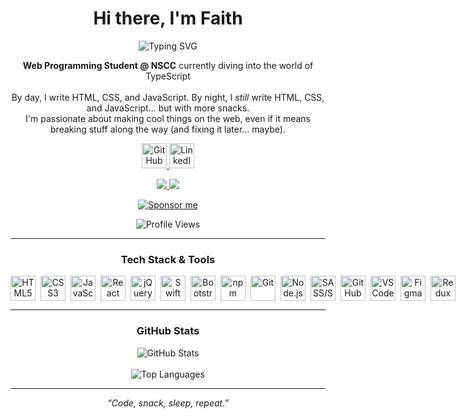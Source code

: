 <!-- Profile Header -->
<h1 align="center">Hi there, I'm Faith</h1>

<div align="center">
  <img src="https://readme-typing-svg.herokuapp.com?font=Fira+Code&pause=1000&color=FF69B4&center=true&vCenter=true&width=435&lines=Front-end+Developer;Open+Source+Enthusiast;Problem+Solver;Continuous+Learner" alt="Typing SVG" />
</div>

<p align="center">
  <b>Web Programming Student @ NSCC</b> currently diving into the world of TypeScript<br /><br /> 
  By day, I write HTML, CSS, and JavaScript. By night, I <i>still</i> write HTML, CSS, and JavaScript... but with more snacks.<br />
  I'm passionate about making cool things on the web, even if it means breaking stuff along the way (and fixing it later... maybe).
</p>

<!-- Social Links (Crisp SVG badges) -->
<p align="center">
  <a href="https://github.com/mersy-28">
    <img src="https://skillicons.dev/icons?i=github" alt="GitHub" width="40"/>
  </a>
  <a href="https://www.linkedin.com/in/emaan-hookey/">
    <img src="https://skillicons.dev/icons?i=linkedin" alt="LinkedIn" width="40"/>
  </a>
</p>

<!-- email -->
<p align="center">
  <a href="mailto:contact@emaan.dev">
    <img src="https://img.shields.io/badge/contact@emaan.dev-FF69B4?style=flat-square">
  </a>
  <a href="https://emaan.dev">
    <img src="https://img.shields.io/badge/my%20website-FF69B4?style=flat-square">
  </a>
</p>

<!-- Sponsor Button -->
<p align="center">
  <a href="https://github.com/sponsors/mersy-28">
    <img src="https://img.shields.io/badge/Sponsor%20me-%E2%9D%A4-FF69B4?style=for-the-badge" alt="Sponsor me"/>
  </a>
</p>

<!-- Visitor Badge -->
<p align="center">
  <img src="https://komarev.com/ghpvc/?username=mersy-28&color=FF69B4&style=flat-square&label=Profile+Views" alt="Profile Views"/>
</p>

---

<!-- Tech Badges (Crisp, modern Shields.io SVGs) -->
<h3 align="center">Tech Stack & Tools</h3>
<p align="center" style="display:flex; gap:8px;">
  <img src="https://cdn.jsdelivr.net/gh/devicons/devicon/icons/html5/html5-original.svg" alt="HTML5" width="40" height="40"/>
  <img src="https://cdn.jsdelivr.net/gh/devicons/devicon/icons/css3/css3-original.svg" alt="CSS3" width="40" height="40"/>
  <img src="https://cdn.jsdelivr.net/gh/devicons/devicon/icons/javascript/javascript-original.svg" alt="JavaScript" width="40" height="40"/>
  <img src="https://cdn.jsdelivr.net/gh/devicons/devicon/icons/react/react-original.svg" alt="React" width="40" height="40"/>
  <img src="https://cdn.jsdelivr.net/gh/devicons/devicon/icons/jquery/jquery-original.svg" alt="jQuery" width="40" height="40"/>
  <img src="https://cdn.jsdelivr.net/gh/devicons/devicon/icons/swift/swift-original.svg" alt="Swift" width="40" height="40"/>
  <img src="https://cdn.jsdelivr.net/gh/devicons/devicon/icons/bootstrap/bootstrap-original.svg" alt="Bootstrap" width="40" height="40"/>
  <img src="https://cdn.jsdelivr.net/gh/devicons/devicon/icons/npm/npm-original-wordmark.svg" alt="npm" width="40" height="40"/>
  <img src="https://cdn.jsdelivr.net/gh/devicons/devicon/icons/git/git-original.svg" alt="Git" width="40" height="40"/>
  <img src="https://cdn.jsdelivr.net/gh/devicons/devicon/icons/nodejs/nodejs-original.svg" alt="Node.js" width="40" height="40"/>
  <img src="https://cdn.jsdelivr.net/gh/devicons/devicon/icons/sass/sass-original.svg" alt="SASS/SCSS" width="40" height="40"/>
  <img src="https://cdn.jsdelivr.net/gh/devicons/devicon/icons/github/github-original.svg" alt="GitHub" width="40" height="40"/>
  <img src="https://cdn.jsdelivr.net/gh/devicons/devicon/icons/vscode/vscode-original.svg" alt="VS Code" width="40" height="40"/>
  <img src="https://cdn.jsdelivr.net/gh/devicons/devicon/icons/figma/figma-original.svg" alt="Figma" width="40" height="40"/>
  <img src="https://cdn.jsdelivr.net/gh/devicons/devicon/icons/redux/redux-original.svg" alt="Redux" width="40" height="40"/>
</p>

---

<!-- GitHub Stats -->
<h3 align="center">GitHub Stats</h3>
<p align="center">
  <img src="https://github-readme-stats.vercel.app/api?username=mersy-28&show_icons=true&theme=radical&hide_title=true" alt="GitHub Stats" />
  <br />
  <br />
  <img src="https://github-readme-stats.vercel.app/api/top-langs/?username=mersy-28&layout=compact&theme=radical" alt="Top Languages" />
</p>

---

<p align="center">
  <i>“Code, snack, sleep, repeat.”</i>
</p>
